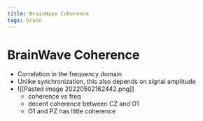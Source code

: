```yaml
---
title: BrainWave Coherence
tags: brain
---
```


# BrainWave Coherence
- Correlation in the frequency domain
- Unlike synchronization, this also depends on signal amplitude
- ![[Pasted image 20220502162442.png]]
	- coherence vs freq
	- decent coherence between CZ and O1
	- O1 and PZ has little coherence


















